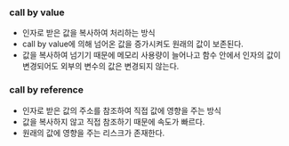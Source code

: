 ### call by value

- 인자로 받은 값을 복사하여 처리하는 방식
- call by value에 의해 넘어온 값을 증가시켜도 원래의 값이 보존된다.
- 값을 복사하여 넘기기 때문에 메모리 사용량이 늘어나고 함수 안에서 인자의 값이 변경되어도 외부의 변수의 값은 변경되지 않는다.

### call by reference

- 인자로 받은 값의 주소를 참조하여 직접 값에 영향을 주는 방식
- 값을 복사하지 않고 직접 참조하기 때문에 속도가 빠르다.
- 원래의 값에 영향을 주는 리스크가 존재한다.
